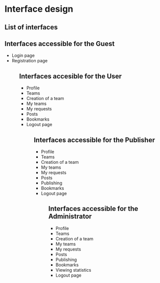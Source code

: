 # Interface design
## List of interfaces
<h2> Interfaces accessible for the Guest</h2>
<ul>
    <li>Login page</li>
    <li>Registration page</li>
<ul>
<h2>Interfaces accesible for the User</h2>
<ul>
    <li>Profile</li>
    <li>Teams</li>
    <li>Creation of a team</li>
    <li>My teams</li>
    <li>My requests</li>
    <li>Posts</li>
    <li>Bookmarks</li>
    <li>Logout page</li>
<ul>    
<h2> Interfaces accessible for the Publisher</h2>
<ul>
    <li>Profile</li>
    <li>Teams</li>
    <li>Creation of a team</li>
    <li>My teams</li>
    <li>My requests</li>
    <li>Posts</li>
    <li>Publishing</li>
    <li>Bookmarks</li>
    <li>Logout page</li>
<ul>
<h2> Interfaces accessible for the Administrator</h2>
<ul>
    <li>Profile</li>
    <li>Teams</li>
    <li>Creation of a team</li>
    <li>My teams</li>
    <li>My requests</li>
    <li>Posts</li>
    <li>Publishing</li>
    <li>Bookmarks</li>
    <li>Viewing statistics</li>
    <li>Logout page</li>
<ul>
